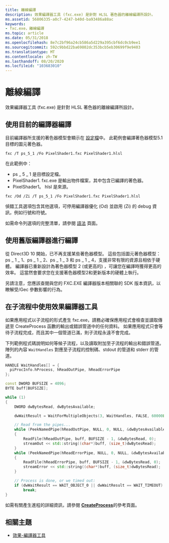 ```yaml
---
title: 離線編譯
description: 效果編譯器工具 (fxc.exe) 是針對 HLSL 著色器的離線編譯所設計。
ms.assetid: 56806335-a0c7-4247-b40d-ba93486a88ac
keywords:
- fxc.exe，離線編譯
ms.topic: article
ms.date: 05/31/2018
ms.openlocfilehash: 8e7c2bf96a24cb586a5d229a395cbf6dc0cb9ee1
ms.sourcegitcommit: 592c9bbd22ba69802dc353bcb5eb30699f9e9403
ms.translationtype: MT
ms.contentlocale: zh-TW
ms.lasthandoff: 08/20/2020
ms.locfileid: "103683010"
---
```

# <a name="offline-compiling"></a>離線編譯

效果編譯器工具 (fxc.exe) 是針對 HLSL 著色器的離線編譯所設計。

## <a name="compiling-with-the-current-compiler"></a>使用目前的編譯器編譯

目前編譯器所支援的著色器模型會顯示在 [設定檔](dx-graphics-tools-fxc-syntax.md)中。 此範例會編譯著色器模型5.1 目標的圖元著色器。

```
fxc /T ps_5_1 /Fo PixelShader1.fxc PixelShader1.hlsl
```

在此範例中：

-   ps \_ 5 \_ 1 是目標設定檔。
-   PixelShader1. fxc.exe 是輸出物件檔案，其中包含已編譯的著色器。
-   PixelShader1。 hlsl 是來源。

```
fxc /Od /Zi /T ps_5_1 /Fo PixelShader1.fxc PixelShader1.hlsl
```

偵錯工具選項包含其他選項，可停用編譯器優化 (Od) 並啟用 (Zi) 的 debug 資訊，例如行號和符號。

如需命令列選項的完整清單，請參閱 [語法](dx-graphics-tools-fxc-syntax.md) 頁面。

## <a name="compiling-with-the-legacy-compiler"></a>使用舊版編譯器進行編譯

從 Direct3D 10 開始，已不再支援某些著色器模型。 這些包括圖元著色器模型： ps \_ 1 \_ 1、ps \_ 1 \_ 2、ps \_ 1 \_ 3 和 ps \_ 1 \_ 4，支援非常有限的資源且相依于硬體。 編譯器已重新設計為著色器模型 2 (或更高的) ，可讓您在編譯時獲得更高的效率。 這當然會要求您在支援著色器模型2和更新版本的硬體上執行。

另請注意，您應該查閱與您的 FXC.EXE 編譯器版本相關聯的 SDK 版本資訊，以瞭解受/Gec 參數影響的行為。

## <a name="using-the-effect-compiler-tool-in-a-subprocess"></a>在子流程中使用效果編譯器工具

如果應用程式以子流程的形式產生 fxc.exe，請務必確保應用程式會檢查並讀取傳遞至 CreateProcess 函數的輸出或錯誤管道中的任何資料。 如果應用程式只會等待子流程完成，而且其中一個管道已滿，則子流程永遠不會完成。

下列範例程式碼說明如何等候子流程，以及讀取附加至子流程的輸出和錯誤管道。 陣列的內容 `WaitHandles` 對應至子流程的控制碼、stdout 的管道和 stderr 的管道。

```cpp
HANDLE WaitHandles[] = {
  piProcInfo.hProcess, hReadOutPipe, hReadErrorPipe
};

const DWORD BUFSIZE = 4096;
BYTE buff[BUFSIZE];

while (1)
{
    DWORD dwBytesRead, dwBytesAvailable;

    dwWaitResult = WaitForMultipleObjects(3, WaitHandles, FALSE, 60000L);

    // Read from the pipes...
    while (PeekNamedPipe(hReadOutPipe, NULL, 0, NULL, &dwBytesAvailable, NULL) && dwBytesAvailable)
    {
        ReadFile(hReadOutPipe, buff, BUFSIZE - 1, &dwBytesRead, 0);
        streamOut << std::string((char*)buff, (size_t)dwBytesRead);
    }
    while (PeekNamedPipe(hReadErrorPipe, NULL, 0, NULL, &dwBytesAvailable, NULL) && dwBytesAvailable)
    {
        ReadFile(hReadErrorPipe, buff, BUFSIZE - 1, &dwBytesRead, 0);
        streamError << std::string((char*)buff, (size_t)dwBytesRead);
    }

    // Process is done, or we timed out:
    if (dwWaitResult == WAIT_OBJECT_0 || dwWaitResult == WAIT_TIMEOUT)
        break;
}
```

如需有關產生進程的詳細資訊，請參閱 [**CreateProcess**](/windows/desktop/api/processthreadsapi/nf-processthreadsapi-createprocessa)的參考頁面。

## <a name="related-topics"></a>相關主題

* [效果-編譯器工具](fxc.md)
